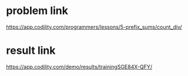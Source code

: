 problem link
========
<https://app.codility.com/programmers/lessons/5-prefix_sums/count_div/>

result link
=======
<https://app.codility.com/demo/results/trainingSGE84X-QFY/>